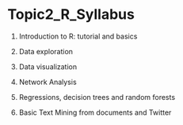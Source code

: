 # Topic2_R_Syllabus

1. Introduction to R: tutorial and basics

2. Data exploration 

3. Data visualization

4. Network Analysis

5. Regressions, decision trees and random forests

6. Basic Text Mining from documents and Twitter

